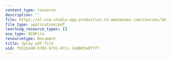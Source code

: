 ```yaml
---
content_type: resource
description: ''
file: https://ol-ocw-studio-app-production.s3.amazonaws.com/courses/18-06sc-linear-algebra-fall-2011/fb51b340570267316fcc14d0d3a07777_hSRcHTafkjE.pdf
file_type: application/pdf
learning_resource_types: []
ocw_type: OCWFile
resourcetype: Document
title: 3play pdf file
uid: fb51b340-5702-6731-6fcc-14d0d3a07777
---
```

